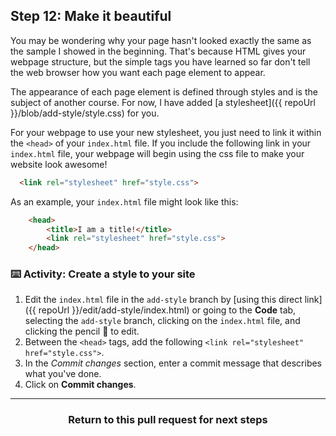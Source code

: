 ## Step 12: Make it beautiful

You may be wondering why your page hasn't looked exactly the same as the sample I showed in the beginning. That's because HTML gives your webpage structure, but the simple tags you have learned so far don't tell the web browser how you want each page element to appear. 

The appearance of each page element is defined through styles and is the subject of another course. For now, I have added [a stylesheet]({{ repoUrl }}/blob/add-style/style.css) for you. 

For your webpage to use your new stylesheet, you just need to link it within the `<head>` of your `index.html` file. If you include the following link in your `index.html` file, your webpage will begin using the css file to make your website look awesome!

```html
  <link rel="stylesheet" href="style.css">
```

As an example, your `index.html` file might look like this:

```html
    <head>
        <title>I am a title!</title>
        <link rel="stylesheet" href="style.css">
    </head>
```

### :keyboard: Activity: Create a style to your site

1. Edit the `index.html` file in the `add-style` branch by [using this direct link]({{ repoUrl }}/edit/add-style/index.html) or going to the **Code** tab, selecting the `add-style` branch, clicking on the `index.html` file, and clicking the pencil :pencil: to edit.
1. Between the `<head>` tags, add the following `<link rel="stylesheet" href="style.css">`.
1. In the _Commit changes_ section, enter a commit message that describes what you've done.
1. Click on **Commit changes**.

<hr>
<h3 align="center">Return to this pull request for next steps</h3>
